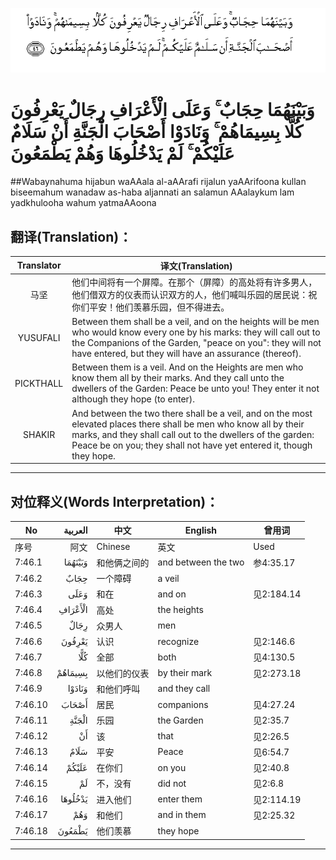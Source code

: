 ![007:046](images/007_046.gif)

# وَبَيْنَهُمَا حِجَابٌ ۚ وَعَلَى الْأَعْرَافِ رِجَالٌ يَعْرِفُونَ كُلًّا بِسِيمَاهُمْ ۚ وَنَادَوْا أَصْحَابَ الْجَنَّةِ أَنْ سَلَامٌ عَلَيْكُمْ ۚ لَمْ يَدْخُلُوهَا وَهُمْ يَطْمَعُونَ 

##Wabaynahuma hijabun waAAala al-aAArafi rijalun yaAArifoona kullan biseemahum wanadaw as-haba aljannati an salamun AAalaykum lam yadkhulooha wahum yatmaAAoona 

## 翻译(Translation)：

| Translator | 译文(Translation)                                            |
| :--------: | ------------------------------------------------------------ |
|    马坚    | 他们中间将有一个屏障。在那个（屏障）的高处将有许多男人，他们借双方的仪表而认识双方的人，他们喊叫乐园的居民说：祝你们平安！他们羡慕乐园，但不得进去。 |
|  YUSUFALI  | Between them shall be a veil, and on the heights will be men who would know every one by his marks: they will call out to the Companions of the Garden, "peace on you": they will not have entered, but they will have an assurance (thereof). |
| PICKTHALL  | Between them is a veil. And on the Heights are men who know them all by their marks. And they call unto the dwellers of the Garden: Peace be unto you! They enter it not although they hope (to enter). |
|   SHAKIR   | And between the two there shall be a veil, and on the most elevated places there shall be men who know all by their marks, and they shall call out to the dwellers of the garden: Peace be on you; they shall not have yet entered it, though they hope. |

---

## 对位释义(Words Interpretation)：

| No   | العربية | 中文    | English | 曾用词 |
| ---- | ------: | ------- | ------- | ------ |
| 序号 |    阿文 | Chinese | 英文    | Used   |
| 7:46.1  | وَبَيْنَهُمَا | 和他俩之间的 | and between the two | 参4:35.17  |
| 7:46.2  | حِجَابٌ    | 一个障碍     | a veil              |            |
| 7:46.3  | وَعَلَى    | 和在         | and on              | 见2:184.14 |
| 7:46.4  | الْأَعْرَافِ | 高处         | the heights         |            |
| 7:46.5  | رِجَالٌ    | 众男人       | men                 |            |
| 7:46.6  | يَعْرِفُونَ  | 认识         | recognize           | 见2:146.6  |
| 7:46.7  | كُلًّا     | 全部         | both                | 见4:130.5  |
| 7:46.8  | بِسِيمَاهُمْ | 以他们的仪表 | by their mark       | 见2:273.18 |
| 7:46.9  | وَنَادَوْا  | 和他们呼叫   | and they call       |            |
| 7:46.10 | أَصْحَابَ   | 居民         | companions          | 见4:27.24  |
| 7:46.11 | الْجَنَّةِ   | 乐园         | the Garden          | 见2:35.7   |
| 7:46.12 | أَنْ      | 该           | that                | 见2:26.5   |
| 7:46.13 | سَلَامٌ    | 平安         | Peace               | 见6:54.7   |
| 7:46.14 | عَلَيْكُمْ   | 在你们       | on you              | 见2:40.8   |
| 7:46.15 | لَمْ      | 不，没有     | did not             | 见2:6.8    |
| 7:46.16 | يَدْخُلُوهَا | 进入他们     | enter them          | 见2:114.19 |
| 7:46.17 | وَهُمْ     | 和他们       | and in them         | 见2:25.32  |
| 7:46.18 | يَطْمَعُونَ  | 他们羡慕     | they hope           |            |

---